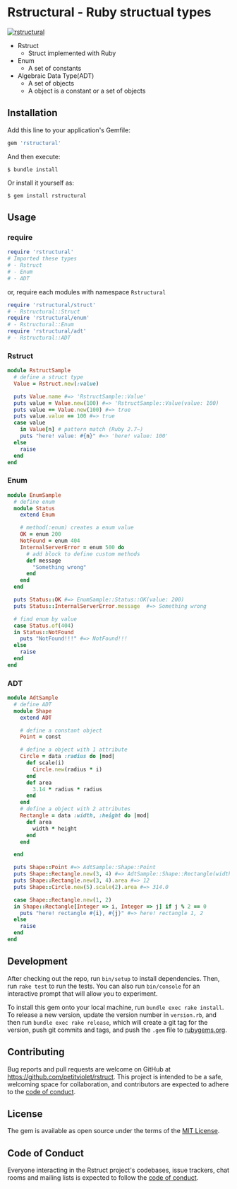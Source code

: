 # Rstructural - Ruby structual types

[![rstructural](https://badge.fury.io/rb/rstructural.svg)](https://badge.fury.io/rb/rstructural)

- Rstruct 
    - Struct implemented with Ruby
- Enum
    - A set of constants
- Algebraic Data Type(ADT)
    - A set of objects
    - A object is a constant or a set of objects

## Installation

Add this line to your application's Gemfile:

```ruby
gem 'rstructural'
```

And then execute:

    $ bundle install

Or install it yourself as:

    $ gem install rstructural

## Usage

### require

```ruby
require 'rstructural'
# Imported these types
# - Rstruct 
# - Enum 
# - ADT
```

or, require each modules with namespace `Rstructural`

```ruby
require 'rstructural/struct'
# - Rstructural::Struct 
require 'rstructural/enum'
# - Rstructural::Enum 
require 'rstructural/adt'
# - Rstructural::ADT
```

### Rstruct

```ruby
module RstructSample
  # define a struct type
  Value = Rstruct.new(:value)

  puts Value.name #=> 'RstructSample::Value'
  puts value = Value.new(100) #=> 'RstructSample::Value(value: 100)
  puts value == Value.new(100) #=> true
  puts value.value == 100 #=> true
  case value
    in Value[n] # pattern match (Ruby 2.7~)
    puts "here! value: #{n}" #=> 'here! value: 100'
  else
    raise
  end
end
```

### Enum

```ruby
module EnumSample
  # define enum
  module Status
    extend Enum

    # method(:enum) creates a enum value
    OK = enum 200
    NotFound = enum 404
    InternalServerError = enum 500 do
      # add block to define custom methods
      def message
        "Something wrong"
      end
    end
  end

  puts Status::OK #=> EnumSample::Status::OK(value: 200)
  puts Status::InternalServerError.message  #=> Something wrong

  # find enum by value
  case Status.of(404)
  in Status::NotFound
    puts "NotFound!!!" #=> NotFound!!!
  else
    raise
  end
end
```

### ADT

```ruby
module AdtSample
  # define ADT
  module Shape
    extend ADT

    # define a constant object
    Point = const

    # define a object with 1 attribute
    Circle = data :radius do |mod|
      def scale(i)
        Circle.new(radius * i)
      end
      def area
        3.14 * radius * radius
      end
    end
    # define a object with 2 attributes
    Rectangle = data :width, :height do |mod|
      def area
        width * height
      end
    end

  end

  puts Shape::Point #=> AdtSample::Shape::Point
  puts Shape::Rectangle.new(3, 4) #=> AdtSample::Shape::Rectangle(width: 3, height: 4)
  puts Shape::Rectangle.new(3, 4).area #=> 12
  puts Shape::Circle.new(5).scale(2).area #=> 314.0

  case Shape::Rectangle.new(1, 2)
  in Shape::Rectangle[Integer => i, Integer => j] if j % 2 == 0
    puts "here! rectangle #{i}, #{j}" #=> here! rectangle 1, 2
  else
    raise
  end
end
```

## Development

After checking out the repo, run `bin/setup` to install dependencies. Then, run `rake test` to run the tests. You can also run `bin/console` for an interactive prompt that will allow you to experiment.

To install this gem onto your local machine, run `bundle exec rake install`. To release a new version, update the version number in `version.rb`, and then run `bundle exec rake release`, which will create a git tag for the version, push git commits and tags, and push the `.gem` file to [rubygems.org](https://rubygems.org).

## Contributing

Bug reports and pull requests are welcome on GitHub at https://github.com/petitviolet/rstruct. This project is intended to be a safe, welcoming space for collaboration, and contributors are expected to adhere to the [code of conduct](https://github.com/petitviolet/rstruct/blob/master/CODE_OF_CONDUCT.md).


## License

The gem is available as open source under the terms of the [MIT License](https://petitviolet.mit-license.org/).

## Code of Conduct

Everyone interacting in the Rstruct project's codebases, issue trackers, chat rooms and mailing lists is expected to follow the [code of conduct](https://github.com/petitviolet/rstruct/blob/master/CODE_OF_CONDUCT.md).

